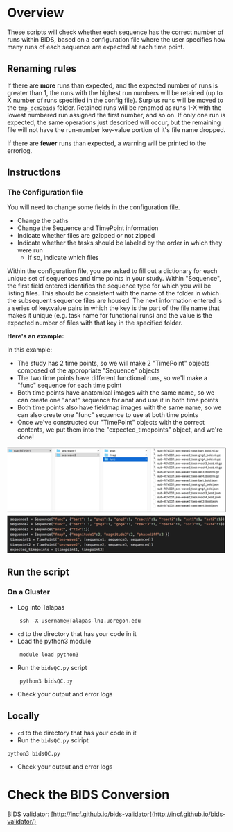 # Overview

These scripts will check whether each sequence has the correct number of runs within BIDS, based on a configuration file where the user specifies how many runs of each sequence are expected at each time point.

## Renaming rules

If there are **more** runs than expected, and the expected number of runs is greater than 1, the runs with the highest run numbers will be retained (up to X number of runs specified in the config file). Surplus runs will be moved to the `tmp_dcm2bids` folder. Retained runs will be renamed as runs 1-X with the lowest numbered run assigned the first number, and so on. If only one run is expected, the same operations just described will occur, but the remaining file will not have the run-number key-value portion of it's file name dropped.

If there are **fewer** runs than expected, a warning will be printed to the errorlog.

## Instructions

### The Configuration file

You will need to change some fields in the configuration file.  

- Change the paths
- Change the Sequence and TimePoint information
- Indicate whether files are gzipped or not zipped
- Indicate whether the tasks should be labeled by the order in which they were run
  - If so, indicate which files

Within the configuration file, you are asked to fill out a dictionary for each unique set of sequences and time points in your study. Within "Sequence", the first field entered identifies the sequence type for which you will be listing files. This should be consistent with the name of the folder in which the subsequent sequence files are housed. The next information entered is a series of key:value pairs in which the key is the part of the file name that makes it unique (e.g. task name for functional runs) and the value is the expected number of files with that key in the specified folder.

**Here's an example:**

In this example:

- The study has 2 time points, so we will make 2 "TimePoint" objects composed of the appropriate "Sequence" objects
- The two time points have different functional runs, so we'll make a "func" sequence for each time point
- Both time points have anatomical images with the same name, so we can create one "anat" sequence for anat and use it in both time points
- Both time points also have fieldmap images with the same name, so we can also create one "func" sequence to use at both time points
- Once we've constructed our "TimePoint" objects with the correct contents, we put them into the "expected\_timepoints" object, and we're done!

![file_structure](./images/example_config.png)

## Run the script

### On a Cluster

- Log into Talapas
```
    ssh -X username@Talapas-ln1.uoregon.edu
```
- `cd` to the directory that has your code in it
- Load the python3 module
```
    module load python3
```
- Run the `bidsQC.py` script

```
    python3 bidsQC.py
```
- Check your output and error logs

## Locally

- `cd` to the directory that has your code in it
- Run the `bidsQC.py` sciript
```
python3 bidsQC.py
```
- Check your output and error logs

# Check the BIDS Conversion

BIDS validator: [http://incf.github.io/bids-validator](http://incf.github.io/bids-validator/)